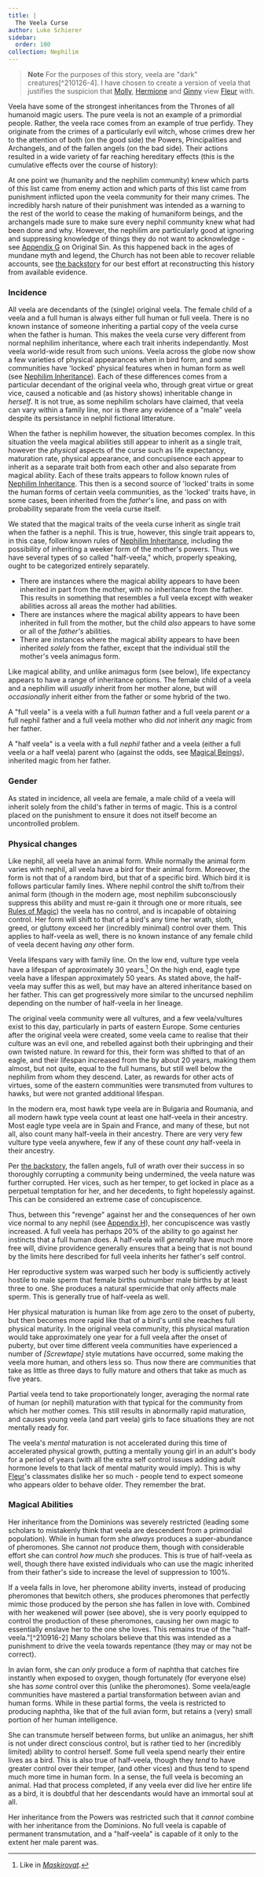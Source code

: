 ```yaml
---
title: |
  The Veela Curse
author: Luke Schierer
sidebar:
  order: 100
collection: Nephilim
---
```


> **Note**
> For the purposes of this story, veela are "dark"
> creatures[^210126-4]. I have chosen to create a version of veela that
> justifies the suspicion that [Molly], [Hermione][] and [Ginny][] view
> [Fleur][] with.

Veela have some of the strongest inheritances from the
Thrones of all humanoid magic users. The pure veela is not an example of
a primordial people. Rather, the veela race comes from an example of
true perfidy. They originate from the crimes of a particularly evil witch,
whose crimes drew her to the attention of both (on the good side) the
Powers, Principalities and Archangels, and of the fallen angels (on the bad
side). Their actions resulted in a wide variety of far reaching hereditary
effects (this is the cumulative effects over the course of history):

At one point we (humanity and the nephilim community) knew which parts of this list came from enemy action and which parts of this list came from punishment inflicted upon the veela community for their many crimes. The incredibly harsh nature of their punishment was intended as a warning to the rest of the world to cease the making of humaniform beings, and the archangels made sure to make sure every nephil community knew what had been done and why. However, the nephilim are particularly good at ignoring and suppressing knowledge of things they do not want to acknowledge - see [Appendix G] on Original Sin. As this happened back in the ages of mundane myth and legend, the Church has not been able to recover reliable accounts, see [the backstory] for our best effort at reconstructing this history from available evidence.

### Incidence

All veela are decendants of the (single) original veela. The female child of a veela and a full human is always either full human or full veela. There is no known instance of someone inheriting a partial copy of the veela curse when the father is human. This makes the veela curse very different from normal nephilim inheritance, where each trait inherits independantly. Most veela world-wide result from such unions. Veela across the globe now show a few varieties of physical appearances when in bird form, and some communities have 'locked' physical features when in human form as well (see [Nephilim Inheritance]). Each of these differences comes from a particular decendant of the original veela who, through great virtue or great vice, caused a noticable and (as history shows) inheritable change in _herself_.
It is not true, as some nephilim scholars have claimed, that veela can vary within a family line, nor is there any evidence of a "male" veela despite its persistance in nelphil fictional litterature.

When the father is nephilim however, the situation becomes complex. In this situation the veela magical abilities still appear to inherit as a single trait, however the _physical_ aspects of the curse such as life expectancy, maturation rate, physical appearance, and concupisence each appear to inherit as a separate trait both from each other and also separate from magical ability. Each of these traits appears to follow known rules of [Nephilim Inheritance]. This then is a second source of 'locked' traits in some the human forms of certain veela communities, as the 'locked' traits have, in some cases, been inherited from the _father_'s line, and pass on with probability separate from the veela curse itself.

We stated that the magical traits of the veela curse inherit as single trait when the father is a nephil. This is true, however, this single trait appears to, in this case, follow known rules of [Nephilim Inheritance], including the possibility of inheriting a weeker form of the mother's powers. Thus we have several types of so called "half-veela," which, properly speaking, ought to be categorized entirely separately.

- There are instances where the magical ability appears to have been inherited in part from the mother, with no inheritance from the father. This results in something that resembles a full veela
  except with weaker abilities across all areas the mother had abilities.
- There are instances where the magical ability appears to have been inherited in full from the mother, but the child _also_ appears to have some or all of the _father's_ abilities.
- There are instances where the magical ability appears to have been inherited _solely_ from the father, except that the individual still the mother's veela animagus form.

Like magical ability, and unlike animagus form (see below), life expectancy appears to have a range of inheritance options. The female child of a veela and a nephilim will
_usually_ inherit from her mother alone, but will _occasionally_ inherit either from the father or some hybrid of the two.

A "full veela" is a veela with a full _human_ father and a full veela parent _or_ a full nephil father and a full veela mother who did _not_ inherit _any_ magic from her father.

A "half veela" is a veela with a full _nephil_ father and a veela (either a full veela _or_ a half veela) parent who (against the odds, see [Magical Beings]), inherited magic from her father.

### Gender

As stated in incidence, all veela are female, a male child of a veela will inherit solely from the
child's father in terms of magic. This is a control placed on the
punishment to ensure it does not itself become an uncontrolled problem.

### Physical changes

Like nephil, all veela have an animal form. While normally the animal form
varies with nephil, all veela have a bird for their animal form. Moreover, the form is not that of a random bird, but that of a specific bird. Which bird it is follows particular family lines.
Where nephil control the shift to/from their animal form (though in the modern age, most nephilim subconsciously suppress this ability and must re-gain it
through one or more rituals, see [Rules of Magic]) the veela has no control, and is incapable of obtaining control.
Her form will shift to that of a bird's any time her wrath, sloth,
greed, or gluttony exceed her (incredibly minimal) control over
them. This applies to half-veela as well, there is no known instance of any female child of veela decent having _any_ other form.

Veela lifespans vary with family line. On the low end, vulture type veela have a lifespan of approximately 30 years.[^210916-1] On the high end, eagle type veela have a lifespan approximately 50 years. As stated above, the half-veela may suffer this as well, but may have an altered inheritance based on her father. This can get progressively more similar to the uncursed nephilim depending on the number of half-veela in her lineage.

The original veela community were all vultures, and a few veela/vultures
exist to this day, particularly in parts of eastern Europe. Some centuries
after the original veela were created, some veela came to realise that
their culture was an evil one, and rebelled against both their upbringing
and their own twisted nature. In reward for this, their form was shifted
to that of an eagle, and their lifespan increased from the by about 20 years,
making them almost, but not quite, equal to the full humans, but still well below the nephilim from whom they descend. Later, as rewards for other acts of virtues, some of the eastern communities were transmuted from vultures to hawks, but were not granted additional lifespan.

In the modern era, most hawk type veela are in Bulgaria and Roumania, and all modern hawk type veela count at least one half-veela in their ancestry. Most eagle type veela are in Spain and France, and many of these, but not all, also count many half-veela in their ancestry. There are very very few vulture type veela anywhere, few if any of these count _any_ half-veela in their ancestry.

Per [the backstory], the fallen angels, full of wrath over their success
in so thoroughly corrupting a community being undermined, the veela nature
was further corrupted. Her vices, such as her temper, to get locked in
place as a perpetual temptation for her, and her decedents, to fight
hopelessly against. This can be considered an extreme case of concupiscence.

Thus, between this "revenge" against her and the consequences of her own vice
normal to any nephil (see [Appendix H]), her concupiscence was vastly increased.
A full veela has perhaps 20% of the ability to go against her instincts that a
full human does. A half-veela will _generally_ have much more free will,
divine providence generally ensures that a being that is not bound by the limits here
described for full veela inherits her father's self control.

Her reproductive system was warped such her body is sufficiently actively hostile to male sperm that female births outnumber male births by at least three
to one. She produces a natural spermicide that only affects male sperm. This is generally true of half-veela as well.

Her physical maturation is human like from age zero to the onset of
puberty, but then becomes more rapid like that of a bird's until she
reaches full physical maturity. In the original veela community, this physical maturation would take approximately one year for a full veela after the onset of puberty, but over time different veela communities have experienced a number of _[Screwtape]_ style mutations have occurred, some making the veela more human, and others less so. Thus now there are communities that take as little as three days to fully mature and others that take as much as five years.

Partial veela tend to take proportionately longer, averaging the normal rate of human (or nephil) maturation with that typical for the community from which her mother comes. This still results in abnormally rapid maturation, and causes young veela (and part veela) girls to face situations they are not mentally ready for.

The veela's _mental_ maturation is not accelerated during this time of accelerated physical growth, putting a mentally young girl in an adult's
body for a period of years (with all the extra self control issues adding adult hormone levels to that lack of mental maturity would imply). This is why [Fleur]'s classmates dislike her so much - people tend to expect someone who appears older to behave older. They remember the brat.

[Nephilim Inheritance]: ../inheritance/

### Magical Abilities

Her inheritance from the Dominions was severely restricted (leading some scholars to mistakenly think that veela are descendent from a primordial population). While in human form she _always_ produces a super-abundance of pheromones. She cannot _not_ produce them, though with considerable effort she can control _how much_ she produces. This is true of half-veela as well, though there have existed individuals who can use the magic inherited from their father's side to increase the level of suppression to 100%.

If a veela falls in love, her pheromone ability inverts, instead of
producing pheromones that bewitch others, she produces pheromones that
perfectly mimic those produced by the person she has fallen in love with.
Combined with her weakened will power (see above), she is very poorly
equipped to control the production of these pheromones, causing her own
magic to essentially enslave her to the one she loves. This remains true
of the "half-veela."[^210916-2] Many scholars believe that this was intended as a punishment to drive the veela towards repentance (they may or may not be correct).

In avian form, she can _only_ produce a form of naphtha that catches
fire instantly when exposed to oxygen, though fortunately (for
everyone else) she has _some_ control over this (unlike the
pheromones). Some veela/eagle communities have mastered a partial transformation
between avian and human forms. While in these partial forms, the veela
is restricted to producing naphtha, like that of the full avian form, but
retains a (very) small portion of her human intelligence.

She can transmute herself between forms, but unlike an animagus, her
shift is not under direct conscious control, but is rather tied to her
(incredibly limited) ability to control herself. Some full veela spend
nearly their entire lives as a bird. This is also true of half-veela,
though they _tend_ to have greater control over their temper, (and other
vices) and thus tend to spend much more time in human form. In a sense, the full veela is becoming an animal. Had that process completed, if any veela ever
did live her entire life as a bird, it is doubtful that her descendants
would have an immortal soul at all.

Her inheritance from the Powers was restricted such that it _cannot_
combine with her inheritance from the Dominions. No full veela is
capable of permanent transmutation, and a "half-veela" is capable of it
only to the extent her male parent was.

[Appendix A]: ../points-of-divergence/

[Rules of Magic]: ../rules-of-magic/

[Magical Beings]: ../magical-beings/

[Relative Power Levels]: ../relative-power-levels/

[Life Expectancy]: ../life-expectancy/

[Appendix G]: ../appendix_g/
[Appendix H]: ../appendix_h/
[Appendix I]: ../appendix_i/
[the backstory]: ../../backstory/the_veela/

[^210916-1]: Like in _[Maskirovat][knffnm]_.

[Fleur]: /Harrypedia/people/delacour/fleur_isabelle/
[Molly]: /Harrypedia/people/prewett/molly/
[Hermione]: /Harrypedia/people/granger/hermione_jean/
[Ginny]: /Harrypedia/people/weasley/ginevra_molly/
[knffnm]: http://kokopelli.nsns.fanficauthors.net/Maskirovat/Maskirovat/
